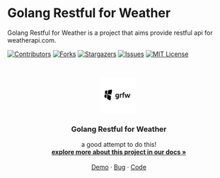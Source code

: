 # Golang Restful for Weather

Golang Restful for Weather is a project that aims provide restful api for weatherapi.com.

<!-- PROJECT SHIELDS -->

[![Contributors][contributors-shield]][contributors-url]
[![Forks][forks-shield]][forks-url]
[![Stargazers][stars-shield]][stars-url]
[![Issues][issues-shield]][issues-url]
[![MIT License][license-shield]][license-url]


<!-- PROJECT LOGO -->
<br />

<p align="center">
  <a href="https://github.com/ginhton/golang-restful-for-weather">
    <img src="images/logo.png" alt="Logo" width="80" height="80">
  </a>

  <h3 align="center">Golang Restful for Weather</h3>
  <p align="center">
    a good attempt to do this!
    <br />
    <a href="#"><strong>explore more about this project in our docs »</strong></a>
    <br />
    <br />
    <a href="#">Demo</a>
    ·
    <a href="#">Bug</a>
    ·
    <a href="#">Code</a>
  </p>

</p>




<!-- links -->
[your-project-path]:ginhton/golang-restful-for-weather
[contributors-shield]: https://img.shields.io/github/contributors/ginhton/golang-restful-for-weather.svg?style=flat-square
[contributors-url]: https://github.com/ginhton/golang-restful-for-weather/graphs/contributors
[forks-shield]: https://img.shields.io/github/forks/ginhton/golang-restful-for-weather.svg?style=flat-square
[forks-url]: https://github.com/ginhton/golang-restful-for-weather/network/members
[stars-shield]: https://img.shields.io/github/stars/ginhton/golang-restful-for-weather.svg?style=flat-square
[stars-url]: https://github.com/ginhton/golang-restful-for-weather/stargazers
[issues-shield]: https://img.shields.io/github/issues/ginhton/golang-restful-for-weather.svg?style=flat-square
[issues-url]: https://img.shields.io/github/issues/ginhton/golang-restful-for-weather.svg
[license-shield]: https://img.shields.io/github/license/ginhton/golang-restful-for-weather.svg?style=flat-square
[license-url]: https://github.com/ginhton/golang-restful-for-weather/blob/master/LICENSE.txt

